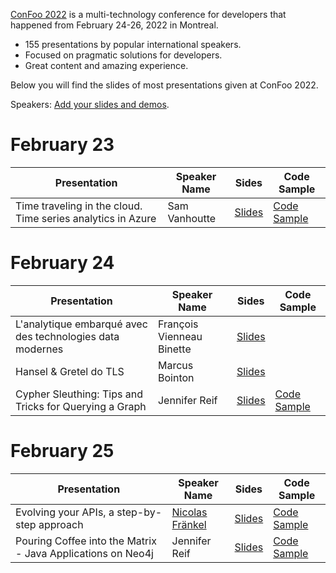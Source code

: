 [ConFoo 2022](https://www.confoo.ca/en/2022) is a multi-technology conference for developers that happened from February 24-26, 2022 in Montreal.

- 155 presentations by popular international speakers.
- Focused on pragmatic solutions for developers.
- Great content and amazing experience.

Below you will find the slides of most presentations given at ConFoo 2022.

Speakers: [Add your slides and demos](CONTRIBUTING.md).


# February 23

| Presentation | Speaker Name  | Sides   | Code Sample |
|--------------|---------------|---------|-------------|
| Time traveling in the cloud. Time series analytics in Azure | Sam Vanhoutte  | [Slides](20220223/azure_time_series-sam-vanhoutte.pdf)   | [Code Sample](https://github.com/samvanhoutte/azure-time-travel) |


# February 24

| Presentation | Speaker Name  | Sides   | Code Sample |
|--------------|---------------|---------|-------------|
| L'analytique embarqué avec des technologies data modernes | François Vienneau Binette | [Slides](20220224/analytique_embarque_technologies_modernes-francois_vienneau_binette.pdf) |   
| Hansel & Gretel do TLS | Marcus Bointon | [Slides](20220223/Marcus%20Bointon%20–%20Hansel%20%26%20Gretel%20do%20TLS.pdf) | 
| Cypher Sleuthing: Tips and Tricks for Querying a Graph | Jennifer Reif  | [Slides](20220224/cypher_sleuthing-Jennifer_Reif.pdf)   | [Code Sample](https://github.com/JMHReif/cypher-sleuthing) |

# February 25

| Presentation | Speaker Name  | Sides   | Code Sample |
|--------------|---------------|---------|-------------|
| Evolving your APIs, a step-by-step approach | [Nicolas Fränkel](https://twitter.com/nicolas_frankel)  | [Slides](20220225/evolve_apis_nicolas_frankel.pdf) | [Code Sample](https://github.com/nfrankel/evolve-apis/) |
| Pouring Coffee into the Matrix - Java Applications on Neo4j | Jennifer Reif  | [Slides](20220225/pouring_coffee_into_matrix-Jennifer_Reif.pdf)   | [Code Sample](https://github.com/JMHReif/pouring-coffee-into-matrix-lombok) |